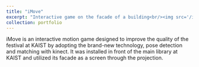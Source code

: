 ```yaml
---
title: "iMove"
excerpt: "Interactive game on the facade of a building<br/><img src='/images/imove.jpg'>"
collection: portfolio
---
```


iMove is an interactive motion game designed to improve the quality of the festival at KAIST by adopting the brand-new technology, pose detection and matching with kinect. It was installed in front of the main library at KAIST and utilized its facade as a screen through the projection.